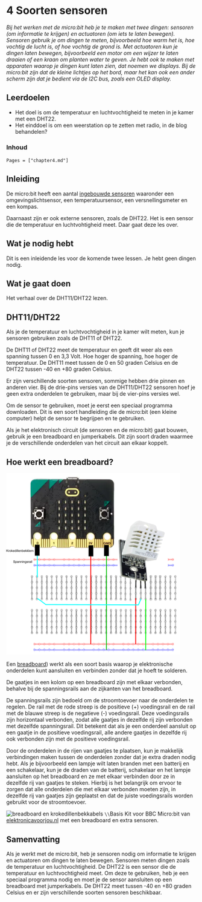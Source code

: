 # 4 Soorten sensoren

*Bij het werken met de micro:bit heb je te maken met twee dingen: sensoren (om informatie te krijgen) en actuatoren (om iets te laten bewegen). Sensoren gebruik je om dingen te meten, bijvoorbeeld hoe warm het is, hoe vochtig de lucht is, of hoe vochtig de grond is. Met actuatoren kun je dingen laten bewegen, bijvoorbeeld een motor om een wijzer te laten draaien of een kraan om planten water te geven. Je hebt ook te maken met apparaten waarop je dingen kunt laten zien, dat noemen we displays. Bij de micro:bit zijn dat de kleine lichtjes op het bord, maar het kan ook een ander scherm zijn dat je bedient via de I2C bus, zoals een OLED display.*

## Leerdoelen

- Het doel is om de temperatuur en luchtvochtigheid te meten in je kamer met een DHT22.
- Het einddoel is om een weerstation op te zetten met radio, in de blog behandelen?

### Inhoud

```@contents
Pages = ["chapter4.md"]
```
## Inleiding

De micro:bit heeft een aantal [ingebouwde sensoren](https://microbit.org/nl/get-started/first-steps/sensors/) waaronder een omgevingslichtsensor, een temperatuursensor, een versnellingsmeter en een kompas.

Daarnaast zijn er ook externe sensoren, zoals de DHT22. Het is een sensor die de temperatuur en luchtvohtigheid meet. Daar gaat deze les over.

## Wat je nodig hebt

Dit is een inleidende les voor de komende twee lessen. Je hebt geen dingen nodig.

## Wat je gaat doen

Het verhaal over de DHT11/DHT22 lezen.

## DHT11/DHT22

Als je de temperatuur en luchtvochtigheid in je kamer wilt meten, kun je sensoren gebruiken zoals de DHT11 of DHT22.

De DHT11 of DHT22 meet de temperatuur en geeft dit weer als een spanning tussen 0 en 3,3 Volt. Hoe hoger de spanning, hoe hoger de temperatuur. De DHT11 meet tussen de 0 en 50 graden Celsius en de DHT22 tussen -40 en +80 graden Celsius.

Er zijn verschillende soorten sensoren, sommige hebben drie pinnen en anderen vier. Bij de drie-pins versies van de DHT11/DHT22 sensoren hoef je geen extra onderdelen te gebruiken, maar bij de vier-pins versies wel.

Om de sensor te gebruiken, moet je eerst een speciaal programma downloaden. Dit is een soort handleiding die de micro:bit (een kleine computer) helpt de sensor te begrijpen en te gebruiken.

Als je het elektronisch circuit (de sensoren en de micro:bit) gaat bouwen, gebruik je een breadboard en jumperkabels. Dit zijn soort draden waarmee je de verschillende onderdelen van het circuit aan elkaar koppelt.

## Hoe werkt een breadboard?

![fig_1](assets/fig_4_1.png)

Een [breadboard](https://nl.wikipedia.org/wiki/Breadboard)) werkt als een soort basis waarop je elektronische onderdelen kunt aansluiten en verbinden zonder dat je hoeft te solderen.

De gaatjes in een kolom op een breadboard zijn met elkaar verbonden, behalve bij de spanningsrails aan de zijkanten van het breadboard.

De spanningsrails zijn bedoeld om de stroomtoevoer naar de onderdelen te regelen. De rail met de rode streep is de positieve (+) voedingsrail en de rail met de blauwe streep is de negatieve (-) voedingsrail. Deze voedingsrails zijn horizontaal verbonden, zodat alle gaatjes in dezelfde rij zijn verbonden met dezelfde spanningsrail. Dit betekent dat als je een onderdeel aansluit op een gaatje in de positieve voedingsrail, alle andere gaatjes in dezelfde rij ook verbonden zijn met de positieve voedingsrail.

Door de onderdelen in de rijen van gaatjes te plaatsen, kun je makkelijk verbindingen maken tussen de onderdelen zonder dat je extra draden nodig hebt. Als je bijvoorbeeld een lampje wilt laten branden met een batterij en een schakelaar, kun je de draden van de batterij, schakelaar en het lampje aansluiten op het breadboard en ze met elkaar verbinden door ze in dezelfde rij van gaatjes te steken. Hierbij is het belangrijk om ervoor te zorgen dat alle onderdelen die met elkaar verbonden moeten zijn, in dezelfde rij van gaatjes zijn geplaatst en dat de juiste voedingsrails worden gebruikt voor de stroomtoevoer.

![breadboard en krokedillenbekkabels](https://elektronicavoorjou.nl/wp-content/uploads/2019/07/basic_kit_for_microbit_1.jpg) ``\\``Basis Kit voor BBC Micro:bit van [elektronicavoorjou.nl](https://elektronicavoorjou.nl/product/basis-kit-voor-bbc-microbit/) met een breadboard en extra sensoren.



## Samenvatting

Als je werkt met de micro:bit, heb je sensoren nodig om informatie te krijgen en actuatoren om dingen te laten bewegen. Sensoren meten dingen zoals de temperatuur en luchtvochtigheid. De DHT22 is een sensor die de temperatuur en luchtvochtigheid meet. Om deze te gebruiken, heb je een speciaal programma nodig en moet je de sensor aansluiten op een breadboard met jumperkabels. De DHT22 meet tussen -40 en +80 graden Celsius en er zijn verschillende soorten sensoren beschikbaar.